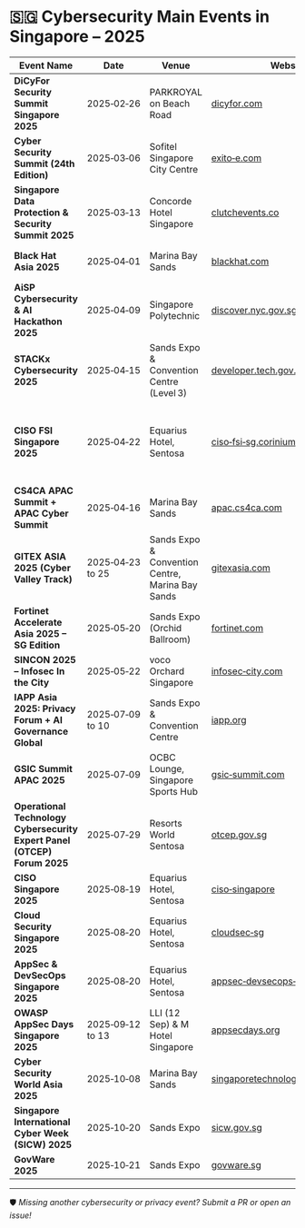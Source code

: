 # 🇸🇬 Cybersecurity Main Events in Singapore – 2025 

| Event Name | Date | Venue | Website | Description |
|------------|------|-------|---------|-------------|
| **DiCyFor Security Summit Singapore 2025** | 2025‑02‑26 | PARKROYAL on Beach Road | [dicyfor.com](https://www.dicyfor.com/singapore2025) | One‑day summit (~250 delegates) covering AI‑powered attacks, Zero Trust, cloud security, and digital risk resilience. |
| **Cyber Security Summit (24th Edition)** | 2025‑03‑06 | Sofitel Singapore City Centre | [exito‑e.com](https://exito-e.com/cybersecuritysummit/singapore/) | Summit for CISOs exploring AI threats, next‑gen defenses, and cross‑border compliance. |
| **Singapore Data Protection & Security Summit 2025** | 2025‑03‑13 | Concorde Hotel Singapore | [clutchevents.co](https://www.clutchevents.co/events/singapore-data-protection-security-summit-2025) | Data protection and ML-in‑security conference for DPOs and IT leaders. |
| **Black Hat Asia 2025** | 2025‑04‑01 | Marina Bay Sands | [blackhat.com](https://www.blackhat.com/asia-25/) | Premier technical security conference with Trainings, Briefings, and Demos. |
| **AiSP Cybersecurity & AI Hackathon 2025** | 2025‑04‑09 | Singapore Polytechnic | [discover.nyc.gov.sg](https://discover.nyc.gov.sg/omw/Join-Programmes/2025/04/AiSP-Hackathon-on-9---11-April) | 3‑day hackathon with real‑world cyber/AI challenges, mentoring, and prizes. |
| **STACKx Cybersecurity 2025** | 2025‑04‑15 | Sands Expo & Convention Centre (Level 3) | [developer.tech.gov.sg](https://www.developer.tech.gov.sg/communities/events/conferences/stackx-cybersecurity-2025/) | GovTech‑led “Securing Tomorrow’s Digital Frontier” conference. |
| **CISO FSI Singapore 2025** | 2025‑04‑22 | Equarius Hotel, Sentosa | [ciso‑fsi‑sg.coriniumintelligence.com](https://ciso-fsi-sg.coriniumintelligence.com/) | In‑person summit for senior InfoSec leaders in Financial Services & Insurance—covering cyber‑resilience, fraud, AI, regulation, and endpoint/cloud security :contentReference[oaicite:1]{index=1}. |
| **CS4CA APAC Summit + APAC Cyber Summit** | 2025‑04‑16 | Marina Bay Sands | [apac.cs4ca.com](https://apac.cs4ca.com) | Conference on cybersecurity for critical infrastructure & supply chains. |
| **GITEX ASIA 2025 (Cyber Valley Track)** | 2025‑04‑23 to 25 | Sands Expo & Convention Centre, Marina Bay Sands | [gitexasia.com](https://gitexasia.com/) | Asia’s premier tech expo debuting in Singapore, with co‑located events including **GITEX Cyber Valley Asia**, showcasing cybersecurity innovations, AI-enabled defense, and industry cross‑sector digital tech. |
| **Fortinet Accelerate Asia 2025 – SG Edition** | 2025‑05‑20 | Sands Expo (Orchid Ballroom) | [fortinet.com](https://events.fortinet.com/accelerateasia2025-SG) | Fortinet’s regional event on innovation, threat‑intel, and zero‑trust. |
| **SINCON 2025 – Infosec In the City** | 2025‑05‑22 | voco Orchard Singapore | [infosec‑city.com](https://www.infosec-city.com/sin-25) | Technical infosec conference with tracks, labs, villages, and CTF. |
| **IAPP Asia 2025: Privacy Forum + AI Governance Global** | 2025‑07‑09 to 10 | Sands Expo & Convention Centre | [iapp.org](https://iapp.org/conference/iapp-asia-privacy-forum/) | Regional privacy & AI governance conference with regulators and cross‑border policy sessions :contentReference[oaicite:2]{index=2}. |
| **GSIC Summit APAC 2025** | 2025‑07‑09 | OCBC Lounge, Singapore Sports Hub | [gsic‑summit.com](https://apac.gsic-summit.com/) | Sports‑tech summit focusing on AI, compliance, privacy, and cybersecurity in sports. |
| **Operational Technology Cybersecurity Expert Panel (OTCEP) Forum 2025** | 2025‑07‑29 | Resorts World Sentosa | [otcep.gov.sg](https://otcep.gov.sg) | OT‑focused cybersecurity forum with expert panels and technology showcases. |
| **CISO Singapore 2025** | 2025‑08‑19 | Equarius Hotel, Sentosa | [ciso‑singapore](https://ciso-sing.coriniumintelligence.com) | Leadership-level event for CISOs on resilience, AI threats, data protection. |
| **Cloud Security Singapore 2025** | 2025‑08‑20 | Equarius Hotel, Sentosa | [cloudsec‑sg](https://cloudsec-sg.coriniumintelligence.com) | Cloud security strategy and AI‑centric threat defense summit. |
| **AppSec & DevSecOps Singapore 2025** | 2025‑08‑20 | Equarius Hotel, Sentosa | [appsec‑devsecops‑sg](https://appsec-devsecops-sg.coriniumintelligence.com) | Event focused on secure CI/CD pipelines and DevSecOps automation. |
| **OWASP AppSec Days Singapore 2025** | 2025‑09‑12 to 13 | LLI (12 Sep) & M Hotel Singapore | [appsecdays.org](https://singapore.appsecdays.org/) | Training, CTF, conference, expo, and networking for AppSec pros. |
| **Cyber Security World Asia 2025** | 2025‑10‑08 | Marina Bay Sands | [singaporetechnologyweek.com](https://www.singaporetechnologyweek.com/cyber-security-world) | Region’s flagship cybersecurity expo and conference. |
| **Singapore International Cyber Week (SICW) 2025** | 2025‑10‑20 | Sands Expo | [sicw.gov.sg](https://www.sicw.gov.sg) | CSA-hosted mega-event for global cyber leaders. |
| **GovWare 2025** | 2025‑10‑21 | Sands Expo | [govware.sg](https://www.govware.sg) | Major cybersecurity exhibition, part of SICW with 13 K+ attendees. |

---

🛡️ *Missing another cybersecurity or privacy event? Submit a PR or open an issue!*
